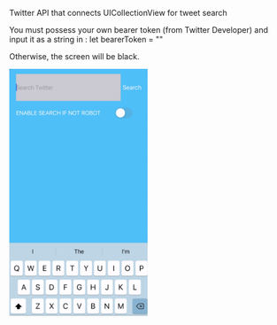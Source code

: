 Twitter API that connects UICollectionView for tweet search

You must possess your own bearer token (from Twitter Developer) and input it as a string in :
let bearerToken = ""

Otherwise, the screen will be black.

<img src="twitter.gif" width="250">





